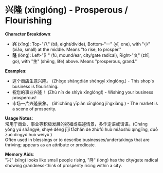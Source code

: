 # **兴隆 (xīnglóng) - Prosperous / Flourishing**

**Character Breakdown**:  
- **兴** (xīng): Top-"八" (bā, eight/divide), Bottom-"一" (yī, one), with "小" (xiǎo, small) at the middle. Means "to rise, to prosper."  
- **隆** (lóng): Left-"阝" (fù, mound/ear, city/gate radical), Right-"夂" (zhī, go), with "生" (shēng, life) above. Means "prosperous, grand."

**Examples**:  
- 这个商店生意兴隆。 (Zhège shāngdiàn shēngyì xīnglóng.) - This shop's business is flourishing.  
- 祝您的事业兴隆！ (Zhù nín de shìyè xīnglóng!) - Wishing your business prosperous!  
- 市场一片兴隆景象。 (Shìchǎng yīpiàn xīnglóng jǐngxiàng.) - The market is a scene of prosperity.

**Usage Notes**:  
常用于商业、事业等积极发展的祝福或描述情景，多作定语或谓语。(Cháng yòng yú shāngyè, shìyè děng jījí fāzhǎn de zhùfú huò miáoshù qíngjǐng, duō zuò dìngyǔ huò wèiyǔ.)  
Often used in blessings or to describe businesses/undertakings that are thriving; appears as an attribute or predicate.

**Memory Aids**:  
"兴" (xīng) looks like small people rising, "隆" (lóng) has the city/gate radical showing grandness-think of prosperity rising within a city.